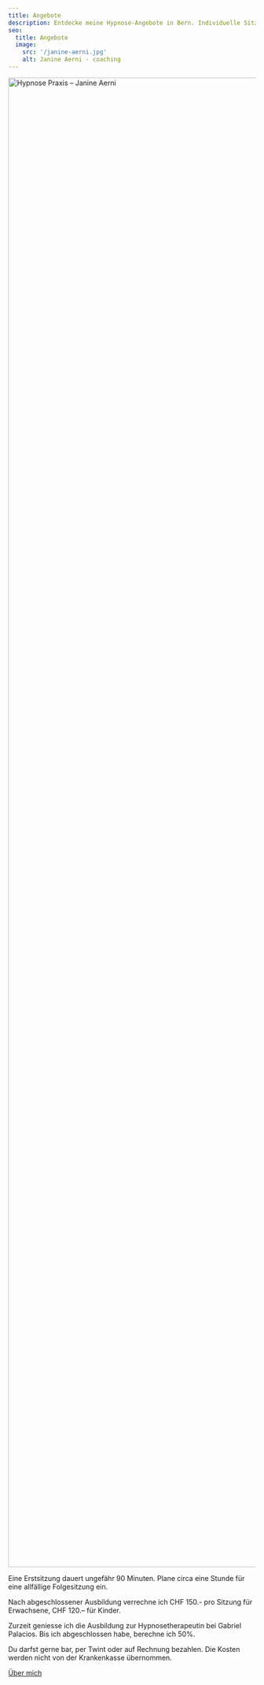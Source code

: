 ```yaml
---
title: Angebote
description: Entdecke meine Hypnose-Angebote in Bern. Individuelle Sitzungen gegen Stress, Ängste und mehr. Erstsitzungen 90 Min., Folgesitzungen 60 Min.
seo:
  title: Angebote
  image:
    src: '/janine-aerni.jpg'
    alt: Janine Aerni - coaching
---
```


<picture class="overflow-hidden rounded-xl">
<img
  srcset="../praxis-400w.avif 400w, ../praxis-600w.avif 600w, ../praxis-800w.avif 800w"
  sizes="(max-width: 400px) 400px, (max-width: 600px) 600px, (min-width: 601px) 800px"
  src="../praxis-800w.avif"
  alt="Hypnose Praxis – Janine Aerni"
  width="4032"
  height="3024"
  loading="lazy"
/>
</picture>

Eine Erstsitzung dauert ungefähr 90 Minuten. Plane circa eine Stunde für eine allfällige Folgesitzung ein.

Nach abgeschlossener Ausbildung verrechne ich CHF 150.- pro Sitzung für Erwachsene, CHF 120.– für Kinder.

Zurzeit geniesse ich die Ausbildung zur Hypnosetherapeutin bei Gabriel Palacios. Bis ich abgeschlossen habe, berechne ich 50%.

Du darfst gerne bar, per Twint oder auf Rechnung bezahlen.
Die Kosten werden nicht von der Krankenkasse übernommen.

<a
href="/janine-aerni"
class="inline-flex items-center justify-center px-6 py-3 text-base leading-tight font-bold text-red-600 bg-transparent border border-red-600 rounded-full transition hover:bg-red-500 hover:text-red-50 no-underline "
onclick="document.app.emitEvent('mouseDown', 'trigger-to-4');"> Über mich</a>
